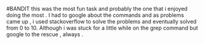 #BANDIT 
this was the most fun task and probably the one that i enjoyed doing the most . I had to google about the commands and as problems came up , i used stackoverflow to solve the problems and eventually solved from 0 to 10. Although i was stuck for a little while on the grep command but google to the rescue , always . 

